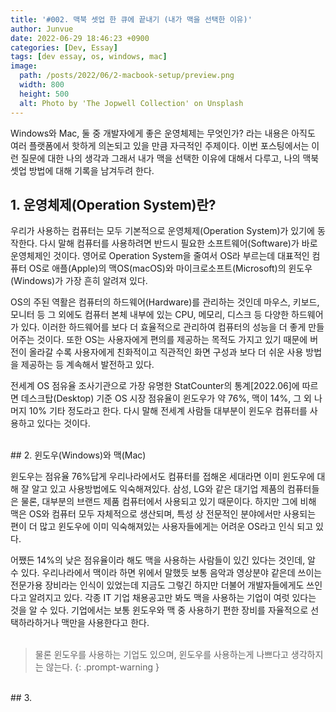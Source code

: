 ```yaml
---
title: '#002. 맥북 셋업 한 큐에 끝내기 (내가 맥을 선택한 이유)'
author: Junvue
date: 2022-06-29 18:46:23 +0900
categories: [Dev, Essay]
tags: [dev essay, os, windows, mac]
image:
  path: /posts/2022/06/2-macbook-setup/preview.png
  width: 800
  height: 500
  alt: Photo by 'The Jopwell Collection' on Unsplash
---
```


Windows와 Mac, 둘 중 개발자에게 좋은 운영체제는 무엇인가? 라는 내용은 아직도 여러 플랫폼에서 핫하게 의논되고 있을 만큼 자극적인 주제이다. 이번 포스팅에서는 이런 질문에 대한 나의 생각과 그래서 내가 맥을 선택한 이유에 대해서 다루고, 나의 맥북 셋업 방법에 대해 기록을 남겨두려 한다.

## 1. 운영체제(Operation System)란?

우리가 사용하는 컴퓨터는 모두 기본적으로 운영체제(Operation System)가 있기에 동작한다. 다시 말해 컴퓨터를 사용하려면 반드시 필요한 소프트웨어(Software)가 바로 운영체제인 것이다. 영어로 Operation System을 줄여서 OS라 부르는데 대표적인 컴퓨터 OS로 애플(Apple)의 맥OS(macOS)와 마이크로소프트(Microsoft)의 윈도우(Windows)가 가장 흔히 알려져 있다.

OS의 주된 역활은 컴퓨터의 하드웨어(Hardware)를 관리하는 것인데 마우스, 키보드, 모니터 등 그 외에도 컴퓨터 본체 내부에 있는 CPU, 메모리, 디스크 등 다양한 하드웨어가 있다. 이러한 하드웨어를 보다 더 효율적으로 관리하여 컴퓨터의 성능을 더 좋게 만들어주는 것이다. 또한 OS는 사용자에게 편의를 제공하는 목적도 가지고 있기 때문에 버전이 올라갈 수록 사용자에게 친화적이고 직관적인 화면 구성과 보다 더 쉬운 사용 방법을 제공하는 등 계속해서 발전하고 있다.

전세계 OS 점유율 조사기관으로 가장 유명한 StatCounter의 통계[2022.06]에 따르면 데스크탑(Desktop) 기준 OS 시장 점유율이 윈도우가 약 76%, 맥이 14%, 그 외 나머지 10% 기타 정도라고 한다. 다시 말해 전세계 사람들 대부분이 윈도우 컴퓨터를 사용하고 있다는 것이다.

<br />
## 2. 윈도우(Windows)와 맥(Mac)

윈도우는 점유율 76%답게 우리나라에서도 컴퓨터를 접해온 세대라면 이미 윈도우에 대해 잘 알고 있고 사용방법에도 익숙해져있다. 삼성, LG와 같은 대기업 제품의 컴퓨터들은 물론, 대부분의 브랜드 제품 컴퓨터에서 사용되고 있기 때문이다. 하지만 그에 비해 맥은 OS와 컴퓨터 모두 자체적으로 생산되며, 특성 상 전문적인 분야에서만 사용되는 편이 더 많고 윈도우에 이미 익숙해져있는 사용자들에게는 어려운 OS라고 인식 되고 있다.

어쨌든 14%의 낮은 점유율이라 해도 맥을 사용하는 사람들이 있긴 있다는 것인데, 알 수 있다. 우리나라에서 맥이라 하면 위에서 말했듯 보통 음악과 영상분야 같은데 쓰이는 전문가용 장비라는 인식이 있었는데 지금도 그렇긴 하지만 더불어 개발자들에게도 쓰인다고 알려지고 있다. 각종 IT 기업 채용공고만 봐도 맥을 사용하는 기업이 여럿 있다는 것을 알 수 있다. 기업에서는 보통 윈도우와 맥 중 사용하기 편한 장비를 자율적으로 선택하라하거나 맥만을 사용한다고 한다.
<br /><br />

> 물론 윈도우를 사용하는 기업도 있으며, 윈도우를 사용하는게 나쁘다고 생각하지는 않는다.
{: .prompt-warning }
<br />
## 3.



<br /><br /><br /><br />
